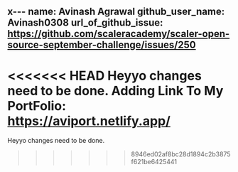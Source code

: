 x---
name: Avinash Agrawal
github_user_name: Avinash0308
url_of_github_issue: https://github.com/scaleracademy/scaler-open-source-september-challenge/issues/250
---
<<<<<<< HEAD
 Heyyo changes need to be done.
 Adding Link To My PortFolio: https://aviport.netlify.app/
=======
 Heyyo changes need to be done.
>>>>>>> 8946ed02af8bc28d1894c2b3875f621be6425441
